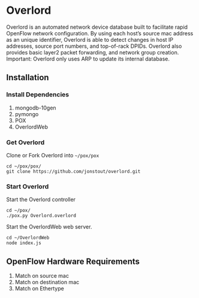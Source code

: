 # Overlord
Overlord is an automated network device database built to facilitate rapid OpenFlow network configuration. By using each host’s source mac address as an unique identifier, Overlord is able to detect changes in host IP addresses, source port numbers, and top-of-rack DPIDs. Overlord also provides basic layer2 packet forwarding, and network group creation.
Important: Overlord only uses ARP to update its internal database.

## Installation

### Install Dependencies
1. mongodb-10gen
2. pymongo
3. POX
4. OverlordWeb

### Get Overlord
Clone or Fork Overlord into `~/pox/pox`
```
cd ~/pox/pox/
git clone https://github.com/jonstout/overlord.git
```

### Start Overlord
Start the Overlord controller

```
cd ~/pox/
./pox.py Overlord.overlord
```

Start the OverlordWeb web server.

```
cd ~/OverlordWeb
node index.js
```

## OpenFlow Hardware Requirements
1. Match on source mac
2. Match on destination mac
4. Match on Ethertype
